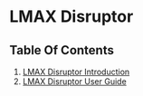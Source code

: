 # LMAX Disruptor

## Table Of Contents <a name="top"></a>

1. [LMAX Disruptor Introduction](./lmax_disruptor_introduction.md)
2. [LMAX Disruptor User Guide](./lmax_disruptor_user_guide.md)

